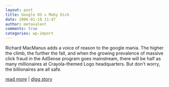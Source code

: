```yaml
---
layout: post
title: Google OS = Moby Dick
date: 2006-01-18 11:47
author: metavalent
comments: true
categories: wp-import
---
```

Richard MacManus adds a voice of reason to the google mania. The higher the climb, the further the fall, and when the growing prevalence of massive click fraud in the AdSense program goes mainstream, there will be half as many millionaires at Crayola-themed Logo headquarters.  But don't worry, the billionaires are all safe.

<a href="https://www.readwriteweb.com/archives/google_os_moby.php">read more</a>&nbsp;|&nbsp;<a href="https://digg.com/technology/Google_OS_=_Moby_Dick">digg story</a>

